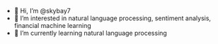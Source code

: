 - 👋 Hi, I’m @skybay7
- 👀 I’m interested in natural language processing, sentiment analysis, financial machine learning
- 🌱 I’m currently learning natural language processing 

<!---
skybay7/skybay7 is a ✨ special ✨ repository because its `README.md` (this file) appears on your GitHub profile.
You can click the Preview link to take a look at your changes.
--->
